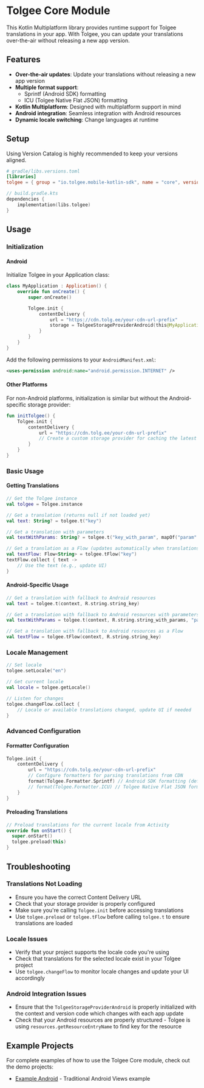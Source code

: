 # Tolgee Core Module

This Kotlin Multiplatform library provides runtime support for Tolgee translations in your app.
With Tolgee, you can update your translations over-the-air without releasing a new app version.

## Features

- **Over-the-air updates**: Update your translations without releasing a new app version
- **Multiple format support**:
  - Sprintf (Android SDK) formatting
  - ICU (Tolgee Native Flat JSON) formatting
- **Kotlin Multiplatform**: Designed with multiplatform support in mind
- **Android integration**: Seamless integration with Android resources
- **Dynamic locale switching**: Change languages at runtime

## Setup

Using Version Catalog is highly recommended to keep your versions aligned.

```toml
# gradle/libs.versions.toml
[libraries]
tolgee = { group = "io.tolgee.mobile-kotlin-sdk", name = "core", version.ref = "tolgee" }
```

```kotlin
// build.gradle.kts
dependencies {
    implementation(libs.tolgee)
}
```

## Usage

### Initialization

#### Android

Initialize Tolgee in your Application class:

```kotlin
class MyApplication : Application() {
    override fun onCreate() {
        super.onCreate()

        Tolgee.init {
            contentDelivery {
                url = "https://cdn.tolg.ee/your-cdn-url-prefix"
                storage = TolgeeStorageProviderAndroid(this@MyApplication, BuildConfig.VERSION_CODE)
            }
        }
    }
}
```

Add the following permissions to your `AndroidManifest.xml`:

```xml
<uses-permission android:name="android.permission.INTERNET" />
```

#### Other Platforms

For non-Android platforms, initialization is similar but without the Android-specific storage provider:

```kotlin
fun initTolgee() {
    Tolgee.init {
        contentDelivery {
            url = "https://cdn.tolg.ee/your-cdn-url-prefix"
            // Create a custom storage provider for caching the latest translations from CDN if needed
        }
    }
}
```

### Basic Usage

#### Getting Translations

```kotlin
// Get the Tolgee instance
val tolgee = Tolgee.instance

// Get a translation (returns null if not loaded yet)
val text: String? = tolgee.t("key")

// Get a translation with parameters
val textWithParams: String? = tolgee.t("key_with_param", mapOf("param" to "value"))

// Get a translation as a Flow (updates automatically when translations change)
val textFlow: Flow<String> = tolgee.tFlow("key")
textFlow.collect { text ->
    // Use the text (e.g., update UI)
}
```

#### Android-Specific Usage

```kotlin
// Get a translation with fallback to Android resources
val text = tolgee.t(context, R.string.string_key)

// Get a translation with fallback to Android resources with parameters
val textWithParams = tolgee.t(context, R.string.string_with_params, "param1", "param2")

// Get a translation with fallback to Android resources as a Flow
val textFlow = tolgee.tFlow(context, R.string.string_key)
```

### Locale Management

```kotlin
// Set locale
tolgee.setLocale("en")

// Get current locale
val locale = tolgee.getLocale()

// Listen for changes
tolgee.changeFlow.collect {
    // Locale or available translations changed, update UI if needed
}
```

### Advanced Configuration

#### Formatter Configuration

```kotlin
Tolgee.init {
    contentDelivery {
        url = "https://cdn.tolg.ee/your-cdn-url-prefix"
        // Configure formatters for parsing translations from CDN
        format(Tolgee.Formatter.Sprintf) // Android SDK formatting (default)
        // format(Tolgee.Formatter.ICU) // Tolgee Native Flat JSON formatting
    }
}
```

#### Preloading Translations

```kotlin
// Preload translations for the current locale from Activity
override fun onStart() {
  super.onStart()
  tolgee.preload(this)
}
```

## Troubleshooting

### Translations Not Loading

- Ensure you have the correct Content Delivery URL
- Check that your storage provider is properly configured
- Make sure you're calling `Tolgee.init` before accessing translations
- Use `tolgee.preload` or `tolgee.tFlow` before calling `tolgee.t` to ensure translations are loaded

### Locale Issues

- Verify that your project supports the locale code you're using
- Check that translations for the selected locale exist in your Tolgee project
- Use `tolgee.changeFlow` to monitor locale changes and update your UI accordingly

### Android Integration Issues

- Ensure that the `TolgeeStorageProviderAndroid` is properly initialized with the context and version code which changes with each app update
- Check that your Android resources are properly structured - Tolgee is using `resources.getResourceEntryName` to find key for the resource

## Example Projects

For complete examples of how to use the Tolgee Core module, check out the demo projects:

- [Example Android](../demo/exampleandroid) - Traditional Android Views example